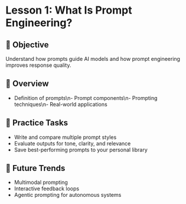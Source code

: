 # Lesson 1: What Is Prompt Engineering?

## 🎯 Objective

Understand how prompts guide AI models and how prompt engineering improves response quality.

## 🧠 Overview

- Definition of prompts\n- Prompt components\n- Prompting techniques\n- Real-world applications

## 🧪 Practice Tasks

- Write and compare multiple prompt styles
- Evaluate outputs for tone, clarity, and relevance
- Save best-performing prompts to your personal library

## 🔮 Future Trends

- Multimodal prompting
- Interactive feedback loops
- Agentic prompting for autonomous systems
